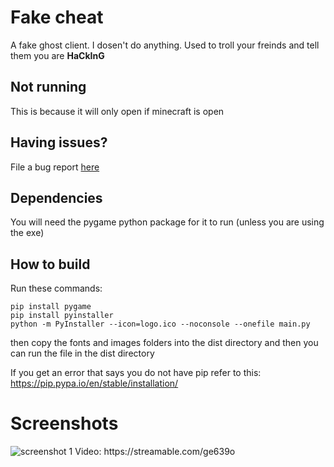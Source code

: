 # Fake cheat
A fake ghost client. I dosen't do anything. Used to troll your freinds and tell them you are **HaCkInG** 

## Not running
This is because it will only open if minecraft is open

## Having issues?
File a bug report <a href="https://github.com/CloudyWhale/fake-cheat/issues">here</a>
## Dependencies
You will need the pygame python package for it to run (unless you are using the exe)

## How to build
Run these commands:
```
pip install pygame
pip install pyinstaller
python -m PyInstaller --icon=logo.ico --noconsole --onefile main.py
```
then copy the fonts and images folders into the dist directory and then you can run the file in the dist directory

If you get an error that says you do not have pip refer to this: https://pip.pypa.io/en/stable/installation/
# Screenshots
<img src="https://raw.githubusercontent.com/CloudyWhale/fake-cheat/master/screenshots/screenshot1.png" alt="screenshot 1">
Video: https://streamable.com/ge639o
